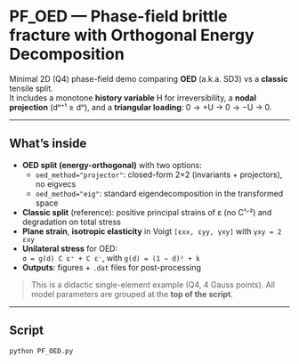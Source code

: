 # PF_OED — Phase-field brittle fracture with Orthogonal Energy Decomposition

Minimal 2D (Q4) phase-field demo comparing **OED** (a.k.a. SD3) vs a **classic** tensile split.  
It includes a monotone **history variable** H for irreversibility, a **nodal projection** (dⁿ⁺¹ ≥ dⁿ), and a **triangular loading**: 0 → +U → 0 → −U → 0.

---

## What’s inside

- **OED split (energy-orthogonal)** with two options:
  - `oed_method="projector"`: closed-form 2×2 (invariants + projectors), no eigvecs
  - `oed_method="eig"`: standard eigendecomposition in the transformed space
- **Classic split** (reference): positive principal strains of ε (no C¹ᐟ²) and degradation on total stress
- **Plane strain**, **isotropic elasticity** in Voigt `[εxx, εyy, γxy]` with `γxy = 2 εxy`
- **Unilateral stress** for OED:  
  `σ = g(d) C ε⁺ + C ε⁻`, with `g(d) = (1 − d)² + k`
- **Outputs**: figures + `.dat` files for post-processing

> This is a didactic single-element example (Q4, 4 Gauss points). All model parameters are grouped at the **top of the script**.

---

## Script

```bash
python PF_OED.py
